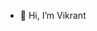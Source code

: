 - 👋 Hi, I’m Vikrant

<!---
v1kr4nt/v1kr4nt is a ✨ special ✨ repository because its `README.md` (this file) appears on your GitHub profile.
You can click the Preview link to take a look at your changes.
--->
